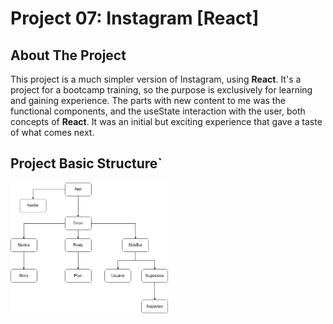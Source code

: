 # Project 07: Instagram [React]


## About The Project

This project is a much simpler version of Instagram, using **React**. It's a project for a bootcamp training, so the purpose is exclusively for learning and gaining experience. The parts with new content to me was the functional components, and the useState interaction with the user, both concepts of **React**. It was an initial but exciting experience that gave a taste of what comes next.



## Project Basic Structure`

<img align="left" width="50%" src="./public/assets/img/ProjetoInstagram.drawio.png" alt="My project structure">  
